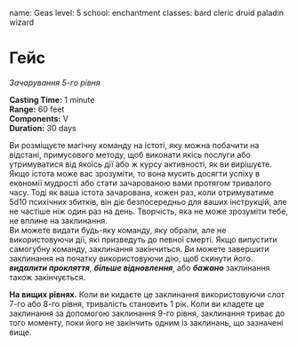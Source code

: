 name: Geas level: 5 school: enchantment classes: bard cleric druid paladin wizard

# Гейс
_Зачарування 5-го рівня_

**Casting Time:** 1 minute    
**Range:** 60 feet    
**Components:** V    
**Duration:** 30 days

Ви розміщуєте магічну команду на істоті, яку можна побачити на відстані, примусового методу, щоб виконати якісь послуги або утримуватися від якоїсь дії або ж курсу активності, як ви вирішуєте. Якщо істота може вас зрозуміти, то вона мусить досягти успіху в економії мудрості або стати зачарованою вами протягом тривалого часу. Тоді як ваша істота зачарована, кожен раз, коли отримуватиме 5d10 психічних збитків, він діє безпосередньо для ваших інструкцій, але не частіше ніж один раз на день. Творчість, яка не може зрозуміти тебе, не вплине на заклинання.    
Ви можете видати будь-яку команду, яку обрали, але не використовуючи дії, які призведуть до певної смерті. Якщо випустити самогубну команду, заклинання закінчиться. Ви можете завершити заклинання на початку використовуючи дію, щоб скинути його. **_видалити прокляття_**, **_більше відновлення_**, або **_бажано_** заклинання також закінчується.

**На вищих рівнях.** Коли ви кидаєте це заклинання використовуючи слот 7-го або 8-го рівня, тривалість становить 1 рік. Коли ви кладете це заклинання за допомогою заклинання 9-го рівня, заклинання триває до того моменту, поки його не закінчить одним із заклинань, що зазначені вище. 